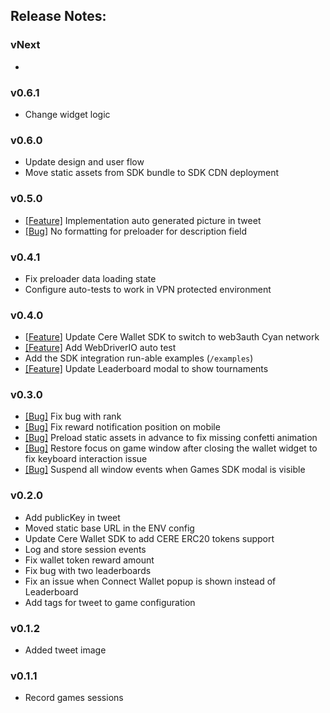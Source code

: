 ## Release Notes:

### vNext

-

### v0.6.1

- Change widget logic

### v0.6.0

- Update design and user flow
- Move static assets from SDK bundle to SDK CDN deployment

### v0.5.0

- [[Feature]](https://www.notion.so/cere/Gaming-API-Implement-link-shortener-for-Twitter-message-3dd6bfdd26004bac8e18e4d25c64fc1d?pvs=4)
  Implementation auto generated picture in tweet
- [[Bug]](https://www.notion.so/cere/No-formatting-for-preloader-for-description-field-40f7606a24db4290ace7ba78d859f140?pvs=4)
  No formatting for preloader for description field

### v0.4.1

- Fix preloader data loading state
- Configure auto-tests to work in VPN protected environment

### v0.4.0

- [[Feature](https://www.notion.so/cere/Cere-Wallet-Achieve-99-new-users-login-success-rate-in-Cere-Wallet-20610fe9e8564934b544a28aee4dacb9?pvs=4)]
  Update Cere Wallet SDK to switch to web3auth Cyan network
- [[Feature]](https://www.notion.so/cere/UI-tests-for-Wallet-Client-and-Games-49a07b7b50114f49bd4c012c6e6220f5?pvs=4)
  Add WebDriverIO auto test
- Add the SDK integration run-able examples (`/examples`)
- [[Feature]](https://www.notion.so/cere/Update-Leaderboard-modal-to-show-tournaments-65b3a7f4d8d848a384d36618e01b338c?pvs=4)
  Update Leaderboard modal to show tournaments

### v0.3.0

- [[Bug]](https://www.notion.so/cere/If-a-player-took-20th-place-or-higher-then-21st-place-has-a-gift-icon-5bb7e12a9e4544a29f21bc607b3df324?pvs=4)
  Fix bug with rank
- [[Bug]](https://www.notion.so/cere/A-rewarding-pop-up-appears-on-the-top-and-moves-the-layout-11a377734b264549aa70b75bab664333?pvs=4)
  Fix reward notification position on mobile
- [[Bug]](https://www.notion.so/cere/Confetti-animation-on-Congratulations-screen-does-not-always-work-the-first-time-f88c1b30b9074077b70bd400f6e46a96?pvs=4)
  Preload static assets in advance to fix missing confetti animation
- [[Bug]](https://www.notion.so/cere/After-interacting-with-Wallet-button-the-control-arrows-become-inactive-b4f58387f306481ead213af8cc7af364?pvs=4)
  Restore focus on game window after closing the wallet widget to fix keyboard interaction issue
- [[Bug]](https://www.notion.so/cere/By-clicking-on-Top-button-on-Leaderboard-user-can-paused-and-resumed-the-game-6c11c983f6bd47d98b7c8d476df26167?pvs=4)
  Suspend all window events when Games SDK modal is visible

### v0.2.0

- Add publicKey in tweet
- Moved static base URL in the ENV config
- Update Cere Wallet SDK to add CERE ERC20 tokens support
- Log and store session events
- Fix wallet token reward amount
- Fix bug with two leaderboards
- Fix an issue when Connect Wallet popup is shown instead of Leaderboard
- Add tags for tweet to game configuration

### v0.1.2

- Added tweet image

### v0.1.1

- Record games sessions
